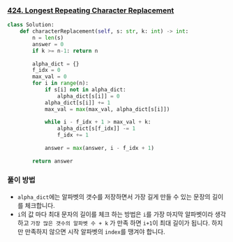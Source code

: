### [424. Longest Repeating Character Replacement](https://leetcode.com/problems/longest-repeating-character-replacement)

```python
class Solution:
    def characterReplacement(self, s: str, k: int) -> int:
        n = len(s)
        answer = 0
        if k >= n-1: return n
        
        alpha_dict = {}
        f_idx = 0
        max_val = 0
        for i in range(n):
            if s[i] not in alpha_dict:
                alpha_dict[s[i]] = 0
            alpha_dict[s[i]] += 1
            max_val = max(max_val, alpha_dict[s[i]])
            
            while i - f_idx + 1 > max_val + k:
                alpha_dict[s[f_idx]] -= 1
                f_idx += 1
            
            answer = max(answer, i - f_idx + 1)
            
        return answer     
```

### 풀이 방법

-  `alpha_dict`에는 알파벳의 갯수를 저장하면서 가장 길게 만들 수 있는 문장의 길이를 체크합니다.
- `i`의 값 마다 최대 문자의 길이를 체크 하는 방법은 `i`를 가장 마지막 알파벳이라 생각하고 `가장 많은 갯수의 알파벳 수 + k` 가 만족 하면 `i+1`이 최대 길이가 됩니다.  하지만 만족하지 않으면 시작 알파벳의 `index`를 땡겨야 합니다.